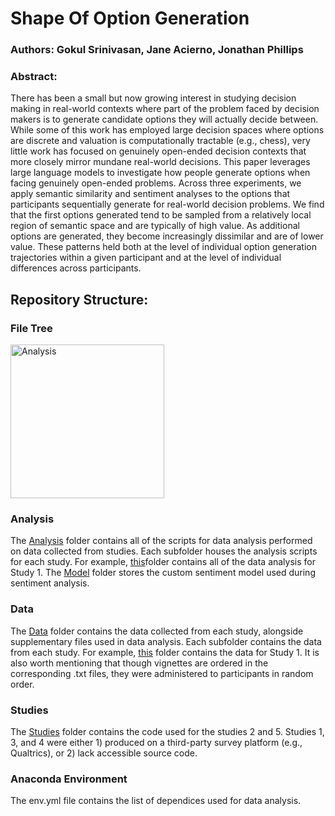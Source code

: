
# Shape Of Option Generation 

### Authors: Gokul Srinivasan, Jane Acierno, Jonathan Phillips 

### Abstract:
There has been a small but now growing interest in studying decision making in real-world contexts where part of the problem faced by decision makers is to generate candidate options they will actually decide between. While some of this work has employed large decision spaces where options are discrete and valuation is computationally tractable (e.g., chess), very little work has focused on genuinely open-ended decision contexts that more closely mirror mundane real-world decisions. This paper leverages large language models to investigate how people generate options when facing genuinely open-ended problems. Across three experiments, we apply semantic similarity and sentiment analyses to the options that participants sequentially generate for real-world decision problems. We find that the first options generated tend to be sampled from a relatively local region of semantic space and are typically of high value. As additional options are generated, they become increasingly dissimilar and are of lower value. These patterns held both at the level of individual option generation trajectories within a given participant and at the level of individual differences across participants.

## Repository Structure:
### File Tree
<img width="246" alt="Analysis" src="https://user-images.githubusercontent.com/57068226/228378356-9486bdce-7408-4496-afdd-904e91e9f505.png">
    
### Analysis 
The [Analysis](Analysis/) folder contains all of the scripts for data analysis performed on data collected from studies. Each subfolder houses the analysis scripts for each study. For example, [this](/Analysis/Study_1/)folder contains all of the data analysis for Study 1. The [Model](Analysis/Model/) folder stores the custom sentiment model used during sentiment analysis. 

### Data 
The [Data](Data/) folder contains the data collected from each study, alongside supplementary files used in data analysis. Each subfolder contains the data from each study. For example, [this](Data/Study1/) folder contains the data for Study 1. It is also worth mentioning that though vignettes are ordered in the corresponding .txt files, they were administered to participants in random order. 

### Studies 
The [Studies](Studies/) folder contains the code used for the studies 2 and 5. Studies 1, 3, and 4 were either 1) produced on a third-party survey platform (e.g., Qualtrics), or 2) lack accessible source code. 

### Anaconda Environment 
The env.yml file contains the list of dependices used for data analysis. 


